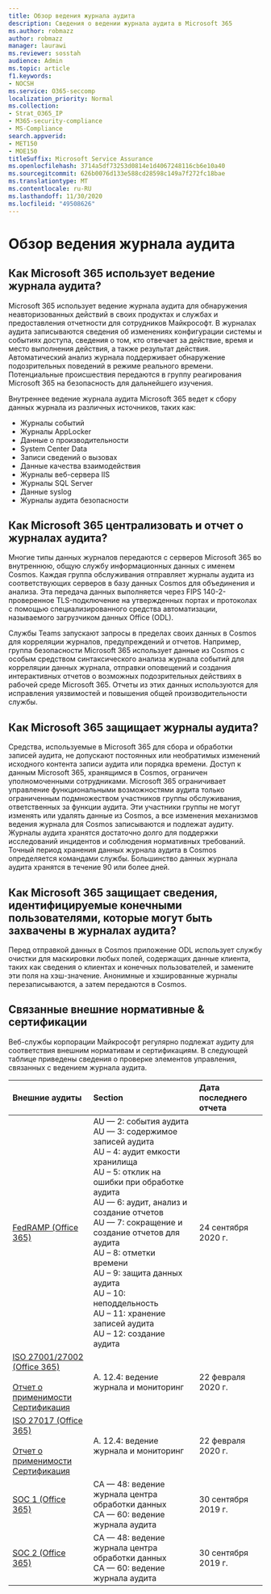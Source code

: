 ```yaml
---
title: Обзор ведения журнала аудита
description: Сведения о ведении журнала аудита в Microsoft 365
ms.author: robmazz
author: robmazz
manager: laurawi
ms.reviewer: sosstah
audience: Admin
ms.topic: article
f1.keywords:
- NOCSH
ms.service: O365-seccomp
localization_priority: Normal
ms.collection:
- Strat_O365_IP
- M365-security-compliance
- MS-Compliance
search.appverid:
- MET150
- MOE150
titleSuffix: Microsoft Service Assurance
ms.openlocfilehash: 3714a5df73253d0814e1d4067248116cb6e10a40
ms.sourcegitcommit: 626b0076d133e588cd28598c149a7f272fc18bae
ms.translationtype: MT
ms.contentlocale: ru-RU
ms.lasthandoff: 11/30/2020
ms.locfileid: "49508626"
---
```

# <a name="audit-logging-overview"></a>Обзор ведения журнала аудита

## <a name="how-does-microsoft-365-employ-audit-logging"></a>Как Microsoft 365 использует ведение журнала аудита?

Microsoft 365 использует ведение журнала аудита для обнаружения неавторизованных действий в своих продуктах и службах и предоставления отчетности для сотрудников Майкрософт. В журналах аудита записываются сведения об изменениях конфигурации системы и событиях доступа, сведения о том, кто отвечает за действие, время и место выполнения действия, а также результат действия. Автоматический анализ журнала поддерживает обнаружение подозрительных поведений в режиме реального времени. Потенциальные происшествия передаются в группу реагирования Microsoft 365 на безопасность для дальнейшего изучения.

Внутреннее ведение журнала аудита Microsoft 365 ведет к сбору данных журнала из различных источников, таких как:

- Журналы событий
- Журналы AppLocker
- Данные о производительности
- System Center Data
- Записи сведений о вызовах
- Данные качества взаимодействия
- Журналы веб-сервера IIS
- Журналы SQL Server
- Данные syslog
- Журналы аудита безопасности

## <a name="how-does-microsoft-365-centralize-and-report-on-audit-logs"></a>Как Microsoft 365 централизовать и отчет о журналах аудита?

Многие типы данных журналов передаются с серверов Microsoft 365 во внутреннюю, общую службу информационных данных с именем Cosmos. Каждая группа обслуживания отправляет журналы аудита из соответствующих серверов в базу данных Cosmos для объединения и анализа. Эта передача данных выполняется через FIPS 140-2-проверенное TLS-подключение на утвержденных портах и протоколах с помощью специализированного средства автоматизации, называемого загрузчиком данных Office (ODL).

Службы Teams запускают запросы в пределах своих данных в Cosmos для корреляции журналов, предупреждений и отчетов. Например, группа безопасности Microsoft 365 использует данные из Cosmos с особым средством синтаксического анализа журнала событий для корреляции данных журнала, отправки оповещений и создания интерактивных отчетов о возможных подозрительных действиях в рабочей среде Microsoft 365. Отчеты из этих данных используются для исправления уязвимостей и повышения общей производительности службы.

## <a name="how-does-microsoft-365-protect-audit-logs"></a>Как Microsoft 365 защищает журналы аудита?

Средства, используемые в Microsoft 365 для сбора и обработки записей аудита, не допускают постоянных или необратимых изменений исходного контента записи аудита или порядка времени. Доступ к данным Microsoft 365, хранящимся в Cosmos, ограничен уполномоченными сотрудниками. Microsoft 365 ограничивает управление функциональными возможностями аудита только ограниченным подмножеством участников группы обслуживания, ответственных за функции аудита. Эти участники группы не могут изменять или удалять данные из Cosmos, а все изменения механизмов ведения журнала для Cosmos записываются и подлежат аудиту. Журналы аудита хранятся достаточно долго для поддержки исследований инцидентов и соблюдения нормативных требований. Точный период хранения данных журнала аудита в Cosmos определяется командами службы. Большинство данных журнала аудита хранятся в течение 90 или более дней.

## <a name="how-does-microsoft-365-protect-end-user-identifiable-information-that-may-be-captured-in-audit-logs"></a>Как Microsoft 365 защищает сведения, идентифицируемые конечными пользователями, которые могут быть захвачены в журналах аудита?

Перед отправкой данных в Cosmos приложение ODL использует службу очистки для маскировки любых полей, содержащих данные клиента, таких как сведения о клиентах и конечных пользователей, и замените эти поля на хэш-значение. Анонимные и хэшированные журналы перезаписываются, а затем передаются в Cosmos.

## <a name="related-external-regulations--certifications"></a>Связанные внешние нормативные & сертификации

Веб-службы корпорации Майкрософт регулярно подлежат аудиту для соответствия внешним нормативам и сертификациям. В следующей таблице приведены сведения о проверке элементов управления, связанных с ведением журнала аудита.

| **Внешние аудиты** | **Section** | **Дата последнего отчета** |
|:--------------------|:------------|:-----------------------|
| [FedRAMP (Office 365)](https://compliance.microsoft.com/compliancemanager) | AU — 2: события аудита <br> AU — 3: содержимое записей аудита <br> AU – 4: аудит емкости хранилища <br> AU – 5: отклик на ошибки при обработке аудита <br> AU — 6: аудит, анализ и создание отчетов <br> AU — 7: сокращение и создание отчетов для аудита <br> AU – 8: отметки времени <br> AU – 9: защита данных аудита  <br> AU – 10: неподдельность <br> AU – 11: хранение записей аудита <br> AU – 12: создание аудита  | 24 сентября 2020 г. | 
| [ISO 27001/27002 (Office 365)](https://servicetrust.microsoft.com/ViewPage/MSComplianceGuideV3?command=Download&downloadType=Document&downloadId=d7864d4f-e053-4cc4-a964-fa526d07c3be&tab=7027ead0-3d6b-11e9-b9e1-290b1eb4cdeb&docTab=7027ead0-3d6b-11e9-b9e1-290b1eb4cdeb_ISO_Reports) <br><br> [Отчет о применимости](https://servicetrust.microsoft.com/ViewPage/MSComplianceGuide?command=Download&downloadType=Document&downloadId=8ee1e46b-2ada-4e7b-bb7d-4c55a8cb6fcd&docTab=4ce99610-c9c0-11e7-8c2c-f908a777fa4d_ISO_Reports) <br> [Сертификация](https://servicetrust.microsoft.com/ViewPage/MSComplianceGuideV3?command=Download&downloadType=Document&downloadId=1e84a14a-2468-45ac-9412-5e53250d57ec&tab=7027ead0-3d6b-11e9-b9e1-290b1eb4cdeb&docTab=7027ead0-3d6b-11e9-b9e1-290b1eb4cdeb_ISO_Reports) | A. 12.4: ведение журнала и мониторинг | 22 февраля 2020 г. |
| [ISO 27017 (Office 365)](https://servicetrust.microsoft.com/ViewPage/MSComplianceGuideV3?command=Download&downloadType=Document&downloadId=d7864d4f-e053-4cc4-a964-fa526d07c3be&tab=7027ead0-3d6b-11e9-b9e1-290b1eb4cdeb&docTab=7027ead0-3d6b-11e9-b9e1-290b1eb4cdeb_ISO_Reports) <br><br> [Отчет о применимости](https://servicetrust.microsoft.com/ViewPage/MSComplianceGuide?command=Download&downloadType=Document&downloadId=8ee1e46b-2ada-4e7b-bb7d-4c55a8cb6fcd&docTab=4ce99610-c9c0-11e7-8c2c-f908a777fa4d_ISO_Reports) <br> [Сертификация](https://servicetrust.microsoft.com/ViewPage/MSComplianceGuideV3?command=Download&downloadType=Document&downloadId=70de0999-5451-43a3-9ef4-761e8fbfb1a3&tab=7027ead0-3d6b-11e9-b9e1-290b1eb4cdeb&docTab=7027ead0-3d6b-11e9-b9e1-290b1eb4cdeb_ISO_Reports) | A. 12.4: ведение журнала и мониторинг | 22 февраля 2020 г. |
| [SOC 1 (Office 365)](https://servicetrust.microsoft.com/ViewPage/MSComplianceGuideV3?command=Download&downloadType=Document&downloadId=b07c0f7b-6bd5-4544-8255-7a5f14bf914a&tab=7027ead0-3d6b-11e9-b9e1-290b1eb4cdeb&docTab=7027ead0-3d6b-11e9-b9e1-290b1eb4cdeb_SOC_/_SSAE_16_Reports) | CA — 48: ведение журнала центра обработки данных <br> CA — 60: ведение журнала аудита | 30 сентября 2019 г. |
| [SOC 2 (Office 365)](https://servicetrust.microsoft.com/ViewPage/MSComplianceGuideV3?command=Download&downloadType=Document&downloadId=fa062990-e758-4ddc-ace3-7fb21a301d09&tab=7027ead0-3d6b-11e9-b9e1-290b1eb4cdeb&docTab=7027ead0-3d6b-11e9-b9e1-290b1eb4cdeb_SOC_/_SSAE_16_Rep-11e9-b9e1-290b1eb4cdeb_SOC_/_SSAE_16_Reports) | CA — 48: ведение журнала центра обработки данных <br> CA — 60: ведение журнала аудита | 30 сентября 2019 г. |